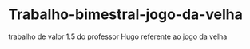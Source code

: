 # Trabalho-bimestral-jogo-da-velha
trabalho de valor 1.5 do professor Hugo referente ao jogo da velha
